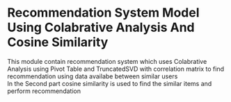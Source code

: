 # Recommendation System Model Using Colabrative Analysis And Cosine Similarity

This module contain recommendation system which uses Colabrative Analysis using Pivot Table and TruncatedSVD with correlation matrix to find recommendation using data availabe between similar users 
<br>
In the Second part cosine similarity is used to find the similar items and perform recommendation